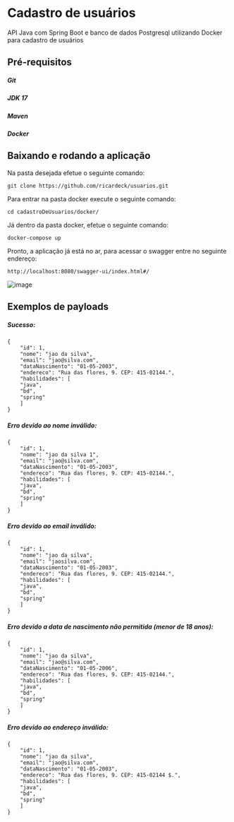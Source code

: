 # Cadastro de usuários
API Java com Spring Boot e banco de dados Postgresql utilizando Docker para cadastro de usuários

## Pré-requisitos
  ##### Git
  ##### JDK 17
  ##### Maven
  ##### Docker

## Baixando e rodando a aplicação
  Na pasta desejada efetue o seguinte comando:
  
    git clone https://github.com/ricardeck/usuarios.git

Para entrar na pasta docker execute o seguinte comando:
	
    cd cadastroDeUsuarios/docker/
  
Já dentro da pasta docker, efetue o seguinte comando:

    docker-compose up

Pronto, a aplicação já está no ar, para acessar o swagger entre no seguinte endereço:
  
    http://localhost:8080/swagger-ui/index.html#/
  
  ![image](https://github.com/ricardeck/cadastroDeUsuarios/assets/31116440/90e79372-dfd2-44de-a31d-df08a0d1777d)
  
## Exemplos de payloads

##### Sucesso:	
	{
	    "id": 1,
	    "nome": "jao da silva",
	    "email": "jao@silva.com",
	    "dataNascimento": "01-05-2003",
	    "endereco": "Rua das flores, 9. CEP: 415-02144.",
	    "habilidades": [
		"java",
		"bd",
		"spring"
	    ]
	}

##### Erro devido ao nome inválido:
	{
	    "id": 1,
	    "nome": "jao da silva 1",
	    "email": "jao@silva.com",
	    "dataNascimento": "01-05-2003",
	    "endereco": "Rua das flores, 9. CEP: 415-02144.",
	    "habilidades": [
		"java",
		"bd",
		"spring"
	    ]
	}

##### Erro devido ao email inválido:
	{
	    "id": 1,
	    "nome": "jao da silva",
	    "email": "jaosilva.com",
	    "dataNascimento": "01-05-2003",
	    "endereco": "Rua das flores, 9. CEP: 415-02144.",
	    "habilidades": [
		"java",
		"bd",
		"spring"
	    ]
	}
	
##### Erro devido a data de nascimento não permitida (menor de 18 anos):
	{
	    "id": 1,
	    "nome": "jao da silva",
	    "email": "jao@silva.com",
	    "dataNascimento": "01-05-2006",
	    "endereco": "Rua das flores, 9. CEP: 415-02144.",
	    "habilidades": [
		"java",
		"bd",
		"spring"
	    ]
	}





##### Erro devido ao endereço inválido:
	{
	    "id": 1,
	    "nome": "jao da silva",
	    "email": "jao@silva.com",
	    "dataNascimento": "01-05-2003",
	    "endereco": "Rua das flores, 9. CEP: 415-02144 $.",
	    "habilidades": [
		"java",
		"bd",
		"spring"
	    ]
	}
